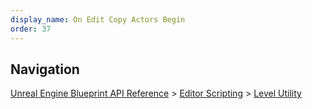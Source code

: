 ```yaml
---
display_name: On Edit Copy Actors Begin
order: 37
---
```

## Navigation

[Unreal Engine Blueprint API Reference](https://dev.epicgames.com/documentation/en-us/unreal-engine/BlueprintAPI) > [Editor Scripting](https://dev.epicgames.com/documentation/en-us/unreal-engine/BlueprintAPI/EditorScripting) > [Level Utility](https://dev.epicgames.com/documentation/en-us/unreal-engine/BlueprintAPI/EditorScripting/LevelUtility)

